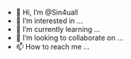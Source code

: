 - 👋 Hi, I’m @Sin4uall
- 👀 I’m interested in ...
- 🌱 I’m currently learning ...
- 💞️ I’m looking to collaborate on ...
- 📫 How to reach me ...

<!---
Sin4uall/Sin4uall is a ✨ special ✨ repository because its `README.md` (this file) appears on your GitHub profile.
You can click the Preview link to take a look at your changes.
--->
